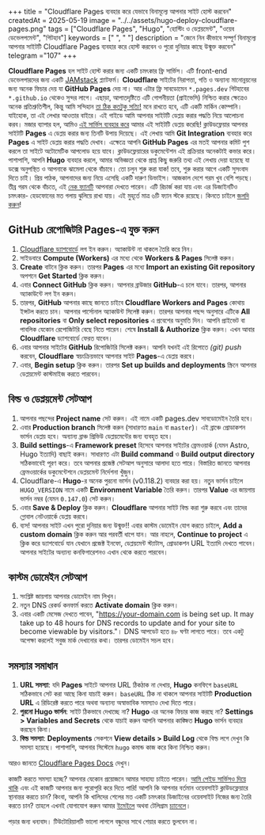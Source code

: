 +++
title = "Cloudflare Pages ব্যবহার করে যেভাবে বিনামূল্যে আপনার সাইট হোস্ট করবেন"
createdAt = 2025-05-19
image = "../../assets/hugo-deploy-cloudflare-pages.png"
tags = ["Cloudflare Pages", "Hugo", "হোস্টিং ও ডেপ্লয়মেন্ট", "ওয়েব ডেভেলপমেন্ট", "গিটহাব"]
keywords = [" ", " "]
description = "জেনে নিন কীভাবে সম্পূর্ণ বিনামূল্যে আপনার সাইটটি Cloudflare Pages ব্যবহার করে হোস্ট করবেন ও পুরো দুনিয়ার কাছে উন্মুক্ত করবেন"
telegram ="107"
+++

**Cloudflare Pages** হল সাইট হোস্ট করার জন্য একটি চমৎকার ফ্রি সার্ভিস। এটি front-end ডেভেলপারদের জন্য একটি [JAMstack](https://jamstack.org/) প্ল্যাটফর্ম। **Cloudflare** সাইটের নিরাপত্তা, গতি ও অন্যান্য মানোন্নয়নের জন্য অনেক ফিচার দেয় যা **GitHub Pages** দেয় না। আর এটার ফ্রি সাবডোমেন `*.pages.dev` গিটহাবের `*.github.io` থেকেও সুন্দর লাগে। এছাড়া, আপাতদৃষ্টিতে এটি গোপনীয়তা (প্রাইভেসি) নিশ্চিত করার ক্ষেত্রেও অনেক প্রতিশ্রুতিশীল, কিন্তু আমি সন্দিহান [তা ঠিক কতটুকু সত্যি!](https://www.simpleanalytics.com/blog/why-simple-analytics-is-a-great-alternative-to-cloudflare-web-analytics#privacy) মনে রাখতে হবে, এটি একটি মার্কিন কোম্পানি। যাইহোক, তা এই লেখার আওতার বাইরে। এই গাইডে আমি আপনার সাইটটি ডেপ্লয় করার পদ্ধতি নিয়ে আলোচনা করব। মজার ব্যাপার হল, আমিও [এই সার্ভিস ব্যবহার করে](https://blog.khalidrafi.me/bn/privacy) আমার এই সাইটটি ডেপ্লয় করেছি! ক্লাউডফ্লেয়ার আপনার সাইটটি **Pages** এ ডেপ্লয় করার জন্য তিনটি উপায় দিয়েছে। এই লেখায় আমি **Git Integration** ব্যবহার করে **Pages** এ সাইট ডেপ্লয় করার পদ্ধতি দেখাব। এক্ষেত্রে আপনি **GitHub Pages** এর মতই আপনার কমিট পুশ করলে তা সাইটে অটোমেটিক আপলোড হয়ে যাবে। ক্লাউডফ্লেয়ারের ডকুমেন্টেশন এই প্রক্রিয়ার অনেকটাই কভার করে। পাশাপাশি, আপনি **Hugo** ব্যবহার করলে, আমার অভিজ্ঞতা থেকে প্রাপ্ত কিছু জরুরি তথ্য এই লেখায় দেয়া হয়েছে যা ডক্সে অনুপস্থিত ও আপনাকে ঝামেলা থেকে বাঁচাবে। তো চলুন শুরু করা যাক! তবে, শুরু করার আগে একটি সুসংবাদ দিতে চাই। প্রিয় পাঠক, আপনাদের জন্য নিয়ে এসেছি একটি দারুণ ডিভাইস। আজকাল দেশে গরম খুব বেশি পড়ছে। তীব্র গরম থেকে বাঁচতে, এই [নেক ফ্যানটি](https://rkmri.co/E3EN0MpS2eAl/) আপনারা দেখতে পারেন। এটি রিচার্জ করা যায় এবং এর ডিজাইনটিও চমৎকার- হেডফোনের মত গলায় ঝুলিয়ে রাখা যায়। এই মুহূর্তে মাত্র ৬টি ফ্যান স্টকে রয়েছে। কিনতে চাইলে [জলদি করুন](https://rkmri.co/E3EN0MpS2eAl/)!

## GitHub রেপোজিটরি Pages-এ যুক্ত করুন

1. [Cloudflare ড্যাশবোর্ডে](https://dash.cloudflare.com/) লগ ইন করুন। অ্যাকাউন্ট না থাকলে তৈরি করে নিন।
2. সাইডবারে **Compute (Workers)** এর মধ্যে থেকে **Workers & Pages** সিলেক্ট করুন।
3. **Create** বাটনে ক্লিক করুন। তারপর **Pages** এর মধ্যে **Import an existing Git repository** অপশনে **Get Started** ক্লিক করুন।
4. এবার **Connect GitHub** ক্লিক করুন। আপনার ব্রাউজার **GitHub**-এ চলে যাবে। তারপর, আপনার অ্যাকাউন্টে লগ ইন করুন।
5. তারপর, **GitHub** আপনার কাছে জানতে চাইবে **Cloudflare Workers and Pages** কোথায় ইন্সটল করতে চান। আপনার পার্সোনাল অ্যাকাউন্ট সিলেক্ট করুন। তারপর আপনার পছন্দ অনুসারে এটিকে **All repositories** বা **Only select repositories** এ প্রবেশের অনুমতি দিন। আপনি প্রাইভেট বা পাবলিক যেকোন রেপোজিটরি বেছে নিতে পারেন। শেষে **Install & Authorize** ক্লিক করুন। এখন আবার **Cloudflare** ড্যাশবোর্ডে ফেরত যাবেন।
6. এবার আপনার সাইটের **GitHub** রিপোজিটরি সিলেক্ট করুন। আপনি যখনই এই রিপোতে _(git) push_ করবেন, **Cloudflare** স্বয়ংক্রিয়ভাবে আপনার সাইট **Pages**-এ ডেপ্লয় করবে।
7. এবার, **Begin setup** ক্লিক করুন। তারপর **Set up builds and deployments** স্ক্রিনে আপনার ডেপ্লয়মেন্ট কাস্টমাইজ করতে পারবেন।

## বিল্ড ও ডেপ্লয়মেন্ট সেটআপ

1. আপনার পছন্দের **Project name** সেট করুন। এই নামে একটি pages.dev সাবডোমেইন তৈরি হবে।
2. এবার **Production branch** সিলেক্ট করুন (সাধারণত `main` বা `master`)। এই ব্রাঞ্চে প্রোডাকশন ভার্সন ডেপ্লয় হবে। অন্যান্য ব্রাঞ্চ প্রিভিউ ডেপ্লয়মেন্টের জন্য ব্যবহৃত হবে।
3. **Build settings**-এ **Framework preset** হিসেবে আপনার সাইটের ফ্রেমওয়ার্ক (যেমন Astro, Hugo ইত্যাদি) বাছাই করুন। সাধারণত এটা **Build command** ও **Build output directory** সঠিকভাবেই পূরণ করে। তবে আপনার প্রজেক্ট সেটআপ অনুসারে আলাদা হতে পারে। বিস্তারিত জানতে আপনার ফ্রেমওয়ার্কের ডকুমেন্টেশনে ডেপ্লয়মেন্ট নির্দেশনা খুঁজুন।
4. Cloudflare-এ **Hugo**-র অনেক পুরনো ভার্সন (v0.118.2) ব্যবহার করা হয়। নতুন ভার্সন চাইলে `HUGO_VERSION` নামে একটি **Environment Variable** তৈরি করুন। তারপর **Value** এর জায়গায় ভার্সন নম্বর (যেমন `0.147.0`) সেট করুন।
5. এবার **Save & Deploy** ক্লিক করুন। **Cloudflare** আপনার সাইট বিল্ড করা শুরু করবে এবং তাদের গ্লোবাল নেটওয়ার্কে ডেপ্লয় করবে।
6. ব্যস! আপনার সাইট এখন পুরো দুনিয়ার জন্য উন্মুক্ত!! এবার কাস্টম ডোমেইন যোগ করতে চাইলে, **Add a custom domain** ক্লিক করুন আর পরবর্তী ধাপে যান। আর নাহলে, **Continue to project** এ ক্লিক করে ড্যাশবোর্ডে যান যেখানে প্রজেক্ট ইনফো, ডেপ্লয়মেন্ট স্ট্যাটাস, প্রোডাকশন URL ইত্যাদি দেখতে পাবেন। আপনার সাইটের অন্যান্য কনফিগারেশনও এখান থেকে করতে পারবেন।

## কাস্টম ডোমেইন সেটআপ

1. সংশ্লিষ্ট জায়গায় আপনার ডোমেইন নাম লিখুন।
2. নতুন DNS রেকর্ড কনফার্ম করতে **Activate domain** ক্লিক করুন।
3. এবার একটি মেসেজ দেখতে পাবেন, "https://your-domain.com is being set up. It may take up to 48 hours for DNS records to update and for your site to become viewable by visitors."। DNS আপডেট হতে ৪৮ ঘণ্টা লাগতে পারে। তবে একটু অপেক্ষা করলেই সবুজ মার্ক দেখানোর কথা। তারপর ডোমেইন সচল হবে।

## সমস্যার সমাধান

1. **URL সমস্যা**: যদি **Pages** সাইটে আপনার URL ঠিকঠাক না দেখায়, **Hugo** কনফিগে `baseURL` সঠিকভাবে সেট করা আছে কিনা যাচাই করুন। `baseURL` ঠিক না থাকলে আপনার সাইটটি **Production URL** এ রিডিরেক্ট করতে পারে অথবা অন্যান্য অস্বাভাবিক সমস্যাও দেখা দিতে পারে।
2. **পুরনো Hugo ভার্সন**: সাইট ঠিকভাবে দেখাচ্ছে না? **Hugo** এর অনেক ফিচার কাজ করছে না? **Settings > Variables and Secrets** থেকে যাচাই করুন আপনি আপনার কাঙ্ক্ষিত **Hugo** ভার্সন ব্যবহার করছেন কিনা।
3. **বিল্ড সমস্যা**: **Deployments** সেকশনে **View details > Build Log** থেকে বিল্ড লগে দেখুন কি সমস্যা হয়েছে। পাশাপাশি, আপনার সিস্টেমে `hugo` কমান্ড কাজ করে কিনা নিশ্চিত করুন।

আরও জানতে [Cloudflare Pages Docs](https://developers.cloudflare.com/pages) দেখুন।

কাজটি করতে সমস্যা হচ্ছে? আপনার যেকোন প্রয়োজনে আমার সাহায্য চাইতে পারেন। [আমি পেইড সার্ভিসও দিয়ে থাকি](../services) এবং এই কাজটি আপনার জন্য পুরোপুরি করে দিতে পারি! আপনি কি আপনার বর্তমান ওয়েবসাইট ক্লাউডফ্লেয়ারে স্থানান্তর করতে চান? কিংবা, আপনি কি খালিদের শেলের মত একটি চমৎকার ডিজাইনের ওয়েবসাইট নিজের জন্য তৈরি করতে চান? তাহলে এখনই যোগাযোগ করুন আমার [ইমেইলে](mailto:khalidershell.twzde@slmail.me) অথবা টেলিগ্রাম [চ্যানেলে](https://t.me/khalidershell)।

পড়ার জন্য ধন্যবাদ। টিউটোরিয়ালটি ভালো লাগলে বন্ধুদের সাথে শেয়ার করতে ভুলবেন না।
